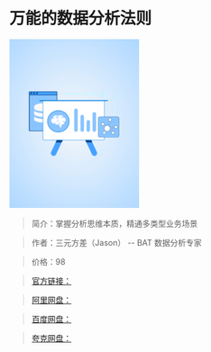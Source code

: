 # 万能的数据分析法则

![img](../../assets/CgqCHl_Nk3KAWo0xAABR01IizQA464.png)

> 简介：掌握分析思维本质，精通多类型业务场景

> 作者：三元方差（Jason） -- BAT 数据分析专家

> 价格：98

> [官方链接：]()

> [阿里网盘：]()

> [百度网盘：]()

> [夸克网盘：]()
